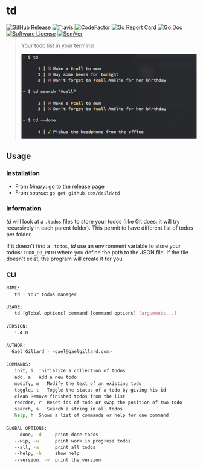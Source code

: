 # td

[![GitHub Release](https://img.shields.io/github/release/deild/td.svg)](https://github.com/deild/td/releases/latest)
[![Travis](https://travis-ci.org/deild/td.svg?branch=master)](https://travis-ci.org/deild/td)
[![CodeFactor](https://www.codefactor.io/repository/github/deild/td/badge)](https://www.codefactor.io/repository/github/deild/td)
[![Go Report Card](https://goreportcard.com/badge/github.com/deild/td)](https://goreportcard.com/report/github.com/deild/td)
[![Go Doc](https://img.shields.io/badge/godoc-reference-blue.svg)](http://godoc.org/github.com/deild/td)
[![Software License](https://img.shields.io/badge/license-MIT-blue.svg)](LICENSE)
[![SemVer](https://img.shields.io/badge/semver-2.0.0-blue.svg)](https://semver.org/)

> Your todo list in your terminal.
>
> ![Screenshot](screenshot.png)

## Usage

### Installation

- From *binary*: go to the [release page](https://github.com/deild/td/releases)
- From *source*: `go get github.com/deild/td`

### Information

*td* will look at a `.todos` files to store your todos (like Git does: it will try recursively in each parent folder). This permit to have different list of todos per folder.

If it doesn't find a `.todos`, *td* use an environment variable to store your todos: `TODO_DB_PATH` where you define the path to the JSON file. If the file doesn't exist, the program will create it for you.

### CLI

```sh
NAME:
   td - Your todos manager

USAGE:
   td [global options] command [command options] [arguments...]

VERSION:
   1.4.0

AUTHOR:
  Gaël Gillard - <gael@gaelgillard.com>

COMMANDS:
   init, i  Initialize a collection of todos
   add, a   Add a new todo
   modify, m   Modify the text of an existing todo
   toggle, t   Toggle the status of a todo by giving his id
   clean Remove finished todos from the list
   reorder, r  Reset ids of todo or swap the position of two todo
   search, s   Search a string in all todos
   help, h  Shows a list of commands or help for one command

GLOBAL OPTIONS:
   --done, -d     print done todos
   --wip, -w      print work in progress todos
   --all, -a      print all todos
   --help, -h     show help
   --version, -v  print the version
```

